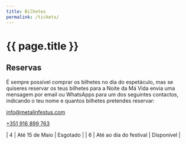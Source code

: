 ```yaml
---
title: Bilhetes
permalink: /tickets/
---
```


# {{ page.title }}

## Reservas

É sempre possível comprar os bilhetes no dia do espetáculo, mas se quiseres reservar os teus bilhetes para a Noite da Má
Vida envia uma mensagem por email ou WhatsApps para um dos seguintes contactos, indicando o teu nome e quantos bilhetes
pretendes reservar:

<i class="fa-regular fa-envelope"></i> [info@metalinfestus.com](mailto:info@metalinfestus.com)

<i class="fa-brands fa-whatsapp"></i> [+351 916 899 763](https://wa.me/351916899763)

| 4 <i class="fa-solid fa-skull"></i> | Até 15 de Maio | <i class="fa-solid fa-xmark text-danger"></i> Esgotado |
| 6 <i class="fa-solid fa-skull"></i> | Até ao dia do festival | <i class="fa-solid fa-check text-success"></i> Disponível |
